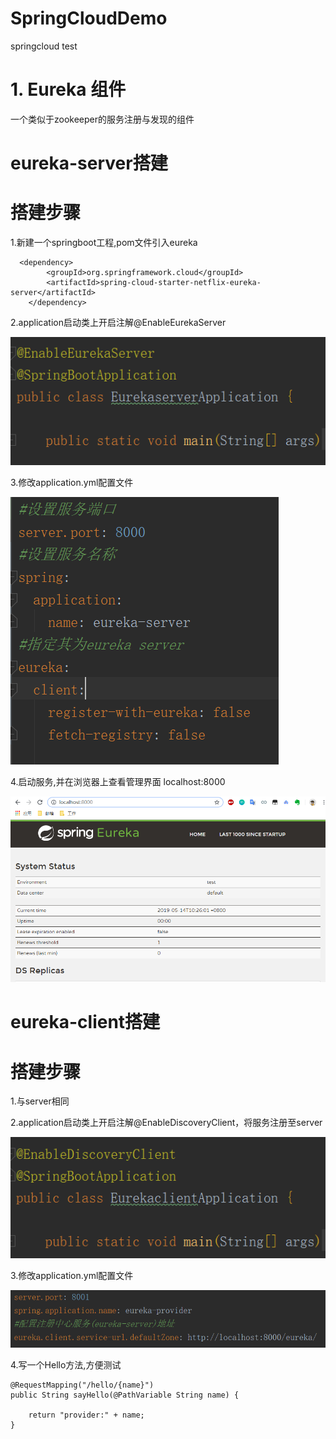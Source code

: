 # SpringCloudDemo
springcloud test

# 1. Eureka 组件
一个类似于zookeeper的服务注册与发现的组件
# eureka-server搭建
# 搭建步骤
 1.新建一个springboot工程,pom文件引入eureka
      
      <dependency>
            <groupId>org.springframework.cloud</groupId>
            <artifactId>spring-cloud-starter-netflix-eureka-server</artifactId>
        </dependency>
        
 2.application启动类上开启注解@EnableEurekaServer
 
 ![](https://github.com/cestlavie21/imageRepository/blob/master/images/springCloudImages/eureka-server1.png)

 3.修改application.yml配置文件
 
 ![](https://github.com/cestlavie21/imageRepository/blob/master/images/springCloudImages/eureka-server2.png)
 
 4.启动服务,并在浏览器上查看管理界面  localhost:8000
 
 ![](https://github.com/cestlavie21/imageRepository/blob/master/images/springCloudImages/eureka-server3.png)

# eureka-client搭建
# 搭建步骤
 1.与server相同
 
 2.application启动类上开启注解@EnableDiscoveryClient，将服务注册至server
 
 ![](https://github.com/cestlavie21/imageRepository/blob/master/images/springCloudImages/eureka-client2.png)
 
 3.修改application.yml配置文件
 
 ![](https://github.com/cestlavie21/imageRepository/blob/master/images/springCloudImages/eureka-client1.png)
 
 4.写一个Hello方法,方便测试
 
    @RequestMapping("/hello/{name}")
    public String sayHello(@PathVariable String name) {

        return "provider:" + name;
    }
